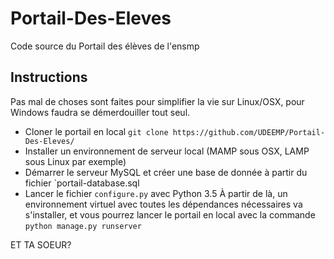 # Portail-Des-Eleves
Code source du Portail des élèves de l'ensmp

## Instructions

Pas mal de choses sont faites pour simplifier la vie sur Linux/OSX, pour Windows faudra se démerdouiller tout seul.

* Cloner le portail en local
`git clone https://github.com/UDEEMP/Portail-Des-Eleves/`
* Installer un environnement de serveur local (MAMP sous OSX, LAMP sous Linux par exemple)
* Démarrer le serveur MySQL et créer une base de donnée à partir du fichier `portail-database.sql
* Lancer le fichier `configure.py` avec Python 3.5
À partir de là, un environnement virtuel avec toutes les dépendances nécessaires va s'installer, et vous pourrez lancer le portail en local avec la commande
`python manage.py runserver`

ET TA SOEUR?
